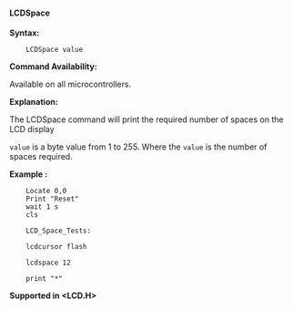 <div class="section">

<div class="titlepage">

<div>

<div>

#### <span id="lcdspace"></span>LCDSpace

</div>

</div>

</div>

<span class="strong">**Syntax:**</span>

``` screen
    LCDSpace value
```

<span class="strong">**Command Availability:**</span>

Available on all microcontrollers.

<span class="strong">**Explanation:**</span>

The LCDSpace command will print the required number of spaces on the LCD
display

`value` is a byte value from 1 to 255. Where the `value` is the number
of spaces required.

<span class="strong">**Example :**</span>

``` screen
    Locate 0,0
    Print "Reset"
    wait 1 s
    cls

    LCD_Space_Tests:

    lcdcursor flash

    lcdspace 12

    print "*"
```

<span class="strong">**Supported in &lt;LCD.H&gt;**</span>

</div>
